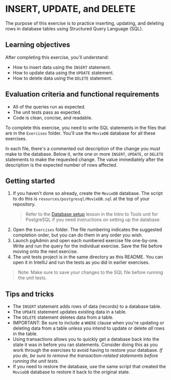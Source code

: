 # INSERT, UPDATE, and DELETE

The purpose of this exercise is to practice inserting, updating, and deleting rows in database tables using Structured Query Language (SQL).

## Learning objectives

After completing this exercise, you'll understand:

* How to insert data using the `INSERT` statement.
* How to update data using the `UPDATE` statement.
* How to delete data using the `DELETE` statement.

## Evaluation criteria and functional requirements

* All of the queries run as expected.
* The unit tests pass as expected.
* Code is clean, concise, and readable.

To complete this exercise, you need to write SQL statements in the files that are in the `Exercises` folder. You'll use the `MovieDB` database for all these exercises.

In each file, there's a commented out description of the change you must make to the database. Below it, write one or more `INSERT`, `UPDATE`, or `DELETE` statements to make the requested change. The value immediately after the description is the expected number of rows affected.

## Getting started

1. If you haven't done so already, create the `MovieDB` database. The script to do this is `resources/postgresql/MovieDB.sql` at the top of your repository.
    > Refer to the [Database setup](https://lms.techelevator.com/content_link/gitlab.com/te-curriculum/intro-to-tools-lms/postgresql/03-database-setup.md) lesson in the Intro to Tools unit for PostgreSQL if you need instructions on setting up the database.
2. Open the `Exercises` folder. The file numbering indicates the suggested completion order, but you can do them in any order you wish.
3. Launch pgAdmin and open each numbered exercise file one-by-one. Write and run the query for the individual exercise. Save the file before moving onto the next exercise.
4. The unit tests project is in the same directory as this README. You can open it in IntelliJ and run the tests as you did in earlier exercises.

> Note: Make sure to save your changes to the SQL file before running the unit tests.

## Tips and tricks

* The `INSERT` statement adds rows of data (records) to a database table.
* The `UPDATE` statement updates existing data in a table.
* The `DELETE` statement deletes data from a table.
* IMPORTANT: Be sure to include a `WHERE` clause when you're updating or deleting data from a table unless you intend to update or delete *all* rows in the table.
* Using transactions allows you to quickly get a database back into the state it was in before you ran statements. Consider doing this as you work through the exercises to avoid having to restore your database. *If you do, be sure to remove the transaction-related statements before running the unit tests.*
 * If you need to restore the database, use the same script that created the `MovieDB` database to restore it back to the original state.
